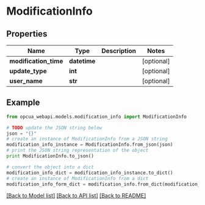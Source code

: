# ModificationInfo


## Properties
Name | Type | Description | Notes
------------ | ------------- | ------------- | -------------
**modification_time** | **datetime** |  | [optional] 
**update_type** | **int** |  | [optional] 
**user_name** | **str** |  | [optional] 

## Example

```python
from opcua_webapi.models.modification_info import ModificationInfo

# TODO update the JSON string below
json = "{}"
# create an instance of ModificationInfo from a JSON string
modification_info_instance = ModificationInfo.from_json(json)
# print the JSON string representation of the object
print ModificationInfo.to_json()

# convert the object into a dict
modification_info_dict = modification_info_instance.to_dict()
# create an instance of ModificationInfo from a dict
modification_info_form_dict = modification_info.from_dict(modification_info_dict)
```
[[Back to Model list]](../README.md#documentation-for-models) [[Back to API list]](../README.md#documentation-for-api-endpoints) [[Back to README]](../README.md)


